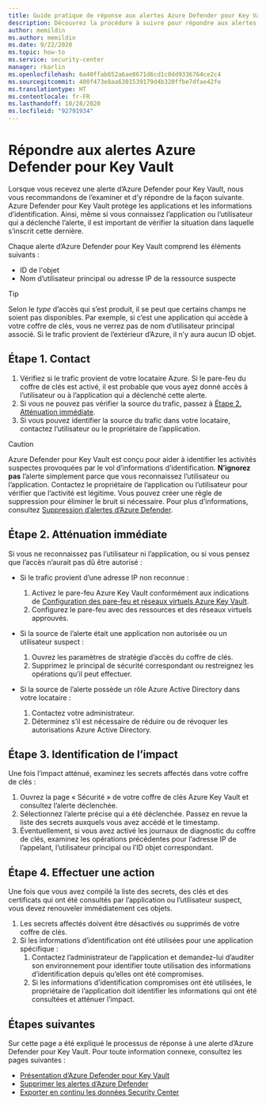 ```yaml
---
title: Guide pratique de réponse aux alertes Azure Defender pour Key Vault
description: Découvrez la procédure à suivre pour répondre aux alertes d’Azure Defender pour Key Vault.
author: memildin
ms.author: memildin
ms.date: 9/22/2020
ms.topic: how-to
ms.service: security-center
manager: rkarlin
ms.openlocfilehash: 6a40ffab652a6ae8671d6cd1c0dd9336764ce2c4
ms.sourcegitcommit: 400f473e8aa6301539179d4b320ffbe7dfae42fe
ms.translationtype: HT
ms.contentlocale: fr-FR
ms.lasthandoff: 10/28/2020
ms.locfileid: "92791934"
---
```

# <a name="respond-to-azure-defender-for-key-vault-alerts"></a>Répondre aux alertes Azure Defender pour Key Vault
Lorsque vous recevez une alerte d’Azure Defender pour Key Vault, nous vous recommandons de l’examiner et d’y répondre de la façon suivante. Azure Defender pour Key Vault protège les applications et les informations d’identification. Ainsi, même si vous connaissez l’application ou l’utilisateur qui a déclenché l’alerte, il est important de vérifier la situation dans laquelle s’inscrit cette dernière.  

Chaque alerte d’Azure Defender pour Key Vault comprend les éléments suivants :

- ID de l'objet
- Nom d’utilisateur principal ou adresse IP de la ressource suspecte

> [!TIP]
> Selon le *type* d’accès qui s’est produit, il se peut que certains champs ne soient pas disponibles. Par exemple, si c’est une application qui accède à votre coffre de clés, vous ne verrez pas de nom d’utilisateur principal associé. Si le trafic provient de l’extérieur d’Azure, il n’y aura aucun ID objet.

## <a name="step-1-contact"></a>Étape 1. Contact

1. Vérifiez si le trafic provient de votre locataire Azure. Si le pare-feu du coffre de clés est activé, il est probable que vous ayez donné accès à l’utilisateur ou à l’application qui a déclenché cette alerte.
1. Si vous ne pouvez pas vérifier la source du trafic, passez à [Étape 2. Atténuation immédiate](#step-2-immediate-mitigation).
1. Si vous pouvez identifier la source du trafic dans votre locataire, contactez l’utilisateur ou le propriétaire de l’application. 

> [!CAUTION]
> Azure Defender pour Key Vault est conçu pour aider à identifier les activités suspectes provoquées par le vol d’informations d’identification. **N’ignorez pas** l’alerte simplement parce que vous reconnaissez l’utilisateur ou l’application. Contactez le propriétaire de l’application ou l’utilisateur pour vérifier que l’activité est légitime. Vous pouvez créer une règle de suppression pour éliminer le bruit si nécessaire. Pour plus d’informations, consultez [Suppression d’alertes d’Azure Defender](alerts-suppression-rules.md).


## <a name="step-2-immediate-mitigation"></a>Étape 2. Atténuation immédiate 
Si vous ne reconnaissez pas l’utilisateur ni l’application, ou si vous pensez que l’accès n’aurait pas dû être autorisé :

- Si le trafic provient d’une adresse IP non reconnue :
    1. Activez le pare-feu Azure Key Vault conformément aux indications de [Configuration des pare-feu et réseaux virtuels Azure Key Vault](../key-vault/general/network-security.md).
    1. Configurez le pare-feu avec des ressources et des réseaux virtuels approuvés.

- Si la source de l’alerte était une application non autorisée ou un utilisateur suspect :
    1. Ouvrez les paramètres de stratégie d’accès du coffre de clés.
    1. Supprimez le principal de sécurité correspondant ou restreignez les opérations qu’il peut effectuer.  

- Si la source de l’alerte possède un rôle Azure Active Directory dans votre locataire :
    1. Contactez votre administrateur.
    1. Déterminez s’il est nécessaire de réduire ou de révoquer les autorisations Azure Active Directory.

## <a name="step-3-identify-impact"></a>Étape 3. Identification de l’impact 
Une fois l’impact atténué, examinez les secrets affectés dans votre coffre de clés :
1. Ouvrez la page « Sécurité » de votre coffre de clés Azure Key Vault et consultez l’alerte déclenchée.
1. Sélectionnez l’alerte précise qui a été déclenchée.
    Passez en revue la liste des secrets auxquels vous avez accédé et le timestamp.
1. Éventuellement, si vous avez activé les journaux de diagnostic du coffre de clés, examinez les opérations précédentes pour l’adresse IP de l’appelant, l’utilisateur principal ou l’ID objet correspondant.  

## <a name="step-4-take-action"></a>Étape 4. Effectuer une action 
Une fois que vous avez compilé la liste des secrets, des clés et des certificats qui ont été consultés par l’application ou l’utilisateur suspect, vous devez renouveler immédiatement ces objets.

1. Les secrets affectés doivent être désactivés ou supprimés de votre coffre de clés.
1. Si les informations d’identification ont été utilisées pour une application spécifique :
    1. Contactez l’administrateur de l’application et demandez-lui d’auditer son environnement pour identifier toute utilisation des informations d’identification depuis qu’elles ont été compromises.
    1. Si les informations d’identification compromises ont été utilisées, le propriétaire de l’application doit identifier les informations qui ont été consultées et atténuer l’impact.


## <a name="next-steps"></a>Étapes suivantes

Sur cette page a été expliqué le processus de réponse à une alerte d’Azure Defender pour Key Vault. Pour toute information connexe, consultez les pages suivantes :

- [Présentation d’Azure Defender pour Key Vault](defender-for-key-vault-introduction.md)
- [Supprimer les alertes d’Azure Defender](alerts-suppression-rules.md)
- [Exporter en continu les données Security Center](continuous-export.md)